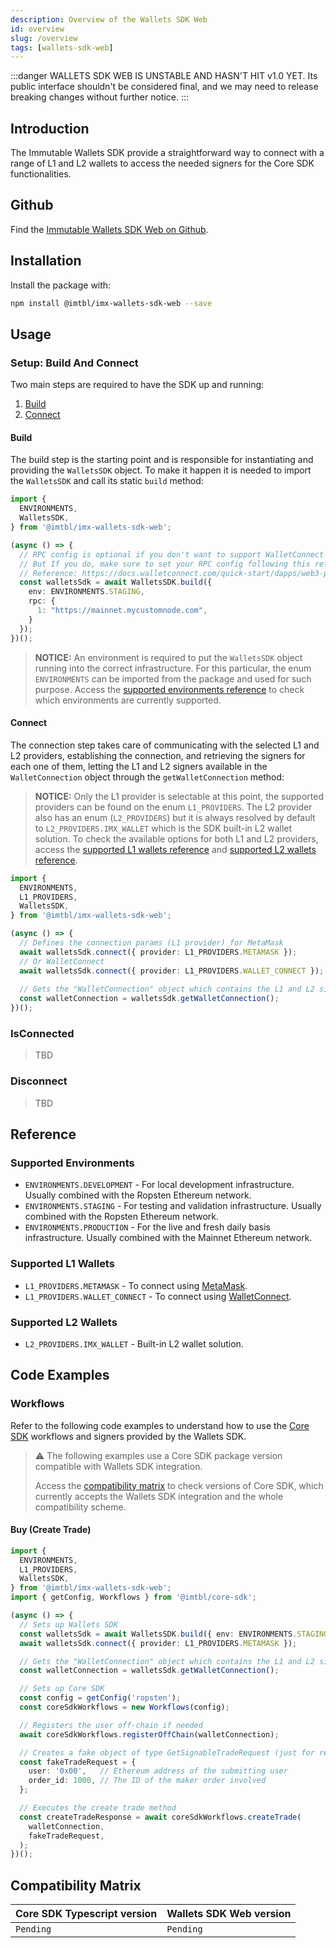```yaml
---
description: Overview of the Wallets SDK Web
id: overview
slug: /overview
tags: [wallets-sdk-web]
---
```


:::danger WALLETS SDK WEB IS UNSTABLE AND HASN'T HIT v1.0 YET.
Its public interface shouldn't be considered final, and we may need to release breaking changes without further notice.
:::

<!-- TODO: Separate in the correct parts after docs restructuring -->

## Introduction

The Immutable Wallets SDK provide a straightforward way to connect with a range of L1 and L2 wallets to access the needed signers for the Core SDK functionalities.

## Github

Find the <a href="https://github.com/immutable/imx-wallets-sdk-web">Immutable Wallets SDK Web on Github</a>.

## Installation

Install the package with:

```sh
npm install @imtbl/imx-wallets-sdk-web --save
```

## Usage

### Setup: Build And Connect

Two main steps are required to have the SDK up and running:

1. [Build](#build)
2. [Connect](#connect)

#### Build

The build step is the starting point and is responsible for instantiating and providing the `WalletsSDK` object. To make it happen it is needed to import the `WalletsSDK` and call its static `build` method:

```ts
import {
  ENVIRONMENTS,
  WalletsSDK,
} from '@imtbl/imx-wallets-sdk-web';

(async () => {
  // RPC config is optional if you don't want to support WalletConnect
  // But If you do, make sure to set your RPC config following this reference:
  // Reference: https://docs.walletconnect.com/quick-start/dapps/web3-provider#provider-options
  const walletsSdk = await WalletsSDK.build({
    env: ENVIRONMENTS.STAGING,
    rpc: {
      1: "https://mainnet.mycustomnode.com",
    }
  });
})();
```

> **NOTICE:** An environment is required to put the `WalletsSDK` object running into the correct infrastructure. For this particular, the enum `ENVIRONMENTS` can be imported from the package and used for such purpose. Access the [supported environments reference](#supported-environments) to check which environments are currently supported.

#### Connect

The connection step takes care of communicating with the selected L1 and L2 providers, establishing the connection, and retrieving the signers for each one of them, letting the L1 and L2 signers available in the `WalletConnection` object through the `getWalletConnection` method:
<!-- TODO: The WalletConnection is also returned by the connection function itself. Document it properly. -->

> **NOTICE:** Only the L1 provider is selectable at this point, the supported providers can be found on the enum `L1_PROVIDERS`. The L2 provider also has an enum (`L2_PROVIDERS`) but it is always resolved by default to `L2_PROVIDERS.IMX_WALLET` which is the SDK built-in L2 wallet solution. To check the available options for both L1 and L2 providers, access the [supported L1 wallets reference](#supported-l1-wallets) and [supported L2 wallets reference](#supported-l2-wallets).

```ts
import {
  ENVIRONMENTS,
  L1_PROVIDERS,
  WalletsSDK,
} from '@imtbl/imx-wallets-sdk-web';

(async () => {
  // Defines the connection params (L1 provider) for MetaMask
  await walletsSdk.connect({ provider: L1_PROVIDERS.METAMASK });
  // Or WalletConnect
  await walletsSdk.connect({ provider: L1_PROVIDERS.WALLET_CONNECT });
  
  // Gets the "WalletConnection" object which contains the L1 and L2 signers
  const walletConnection = walletsSdk.getWalletConnection();
})();
```

### IsConnected

> TBD

### Disconnect

> TBD

## Reference

### Supported Environments

* `ENVIRONMENTS.DEVELOPMENT` - For local development infrastructure. Usually combined with the Ropsten Ethereum network.
* `ENVIRONMENTS.STAGING` - For testing and validation infrastructure. Usually combined with the Ropsten Ethereum
  network.
* `ENVIRONMENTS.PRODUCTION` - For the live and fresh daily basis infrastructure. Usually combined with the Mainnet
  Ethereum network.

### Supported L1 Wallets

* `L1_PROVIDERS.METAMASK` - To connect using <a href="https://docs.metamask.io/guide/">MetaMask</a>.
* `L1_PROVIDERS.WALLET_CONNECT` - To connect using <a href="https://docs.walletconnect.com/">WalletConnect</a>.

### Supported L2 Wallets

* `L2_PROVIDERS.IMX_WALLET` - Built-in L2 wallet solution.

## Code Examples

### Workflows

Refer to the following code examples to understand how to use the [Core SDK](/docs/imx-core-sdk-ts) workflows and signers provided by the Wallets SDK.

> :warning: The following examples use a Core SDK package version compatible with Wallets SDK integration.
> 
> Access the [compatibility matrix](#compatibility-matrix) to check versions of Core SDK, which currently accepts the Wallets SDK integration and the whole compatibility scheme.

#### Buy (Create Trade)

```ts
import {
  ENVIRONMENTS,
  L1_PROVIDERS,
  WalletsSDK,
} from '@imtbl/imx-wallets-sdk-web';
import { getConfig, Workflows } from '@imtbl/core-sdk';

(async () => {
  // Sets up Wallets SDK
  const walletsSdk = await WalletsSDK.build({ env: ENVIRONMENTS.STAGING });
  await walletsSdk.connect({ provider: L1_PROVIDERS.METAMASK });

  // Gets the "WalletConnection" object which contains the L1 and L2 signers
  const walletConnection = walletsSdk.getWalletConnection();

  // Sets up Core SDK
  const config = getConfig('ropsten');
  const coreSdkWorkflows = new Workflows(config);

  // Registers the user off-chain if needed
  await coreSdkWorkflows.registerOffChain(walletConnection);

  // Creates a fake object of type GetSignableTradeRequest (just for reference)
  const fakeTradeRequest = {
    user: '0x00',   // Ethereum address of the submitting user
    order_id: 1000, // The ID of the maker order involved
  };

  // Executes the create trade method
  const createTradeResponse = await coreSdkWorkflows.createTrade(
    walletConnection,
    fakeTradeRequest,
  );
})();
```

## Compatibility Matrix

| Core SDK Typescript version  | Wallets SDK Web version |
| ---------------------------- | ----------------------- |
| `Pending`                    | `Pending`               |
